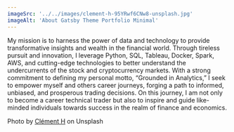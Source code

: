 ```yaml
---
imageSrc: '../../images/clement-h-95YRwf6CNw8-unsplash.jpg'
imageAlt: 'About Gatsby Theme Portfolio Minimal'
---
```


My mission is to harness the power of data and technology to provide transformative insights and wealth in the financial world. Through tireless pursuit and innovation, I leverage Python, SQL, Tableau, Docker, Spark, AWS, and cutting-edge technologies to better understand the undercurrents of the stock and cryptocurrency markets. With a strong commitment to defining my personal motto, “Grounded in Analytics,” I seek to empower myself and others career journeys, forging a path to informed, unbiased, and prosperous trading decisions. On this journey, I am not only to become a career technical trader but also to inspire and guide like-minded individuals towards success in the realm of finance and economics.

Photo by <a href="https://unsplash.com/@clemhlrdt" target="_blank" rel="nofollow noopener noreferrer" aria-label="External Link"><u>Clément H</u></a> on Unsplash
